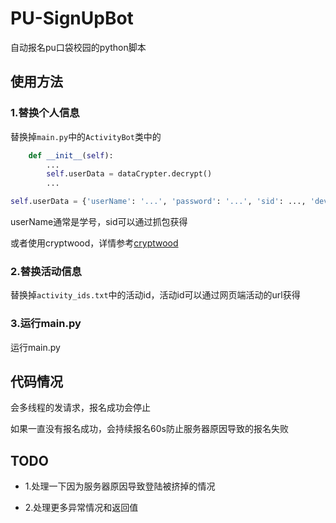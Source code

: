 # PU-SignUpBot
自动报名pu口袋校园的python脚本



## 使用方法

### 1.替换个人信息

替换掉`main.py`中的`ActivityBot`类中的

```python
    def __init__(self):
        ...
        self.userData = dataCrypter.decrypt()
        ...
```

```python
self.userData = {'userName': '...', 'password': '...', 'sid': ..., 'device': 'pc'}
```

userName通常是学号，sid可以通过抓包获得

或者使用cryptwood，详情参考[cryptwood](https://github.com/RedForestLonvor/cryptwood)

### 2.替换活动信息

替换掉`activity_ids.txt`中的活动id，活动id可以通过网页端活动的url获得

### 3.运行main.py

运行main.py

## 代码情况

会多线程的发请求，报名成功会停止

如果一直没有报名成功，会持续报名60s防止服务器原因导致的报名失败

## TODO

+ 1.处理一下因为服务器原因导致登陆被挤掉的情况

+ 2.处理更多异常情况和返回值

